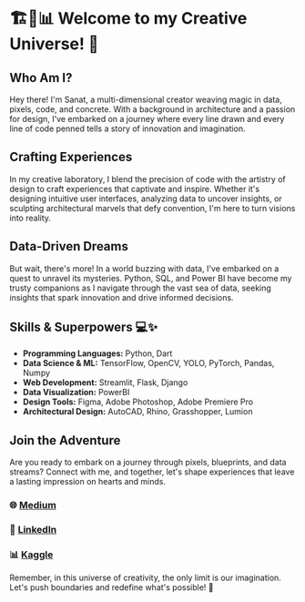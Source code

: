 # 🏗️🎨📊 Welcome to my Creative Universe! 🚀

## Who Am I?
Hey there! I'm Sanat, a multi-dimensional creator weaving magic in data, pixels, code, and concrete. With a background in architecture and a passion for design, I've embarked on a journey where every line drawn and every line of code penned tells a story of innovation and imagination.

## Crafting Experiences
In my creative laboratory, I blend the precision of code with the artistry of design to craft experiences that captivate and inspire. Whether it's designing intuitive user interfaces, analyzing data to uncover insights, or sculpting architectural marvels that defy convention, I'm here to turn visions into reality.

## Data-Driven Dreams
But wait, there's more! In a world buzzing with data, I've embarked on a quest to unravel its mysteries. Python, SQL, and Power BI have become my trusty companions as I navigate through the vast sea of data, seeking insights that spark innovation and drive informed decisions.

## Skills & Superpowers 💻✨

- **Programming Languages:** Python, Dart
- **Data Science & ML:** TensorFlow, OpenCV, YOLO, PyTorch, Pandas, Numpy
- **Web Development:** Streamlit, Flask, Django
- **Data Visualization:** PowerBI
- **Design Tools:** Figma, Adobe Photoshop, Adobe Premiere Pro
- **Architectural Design:** AutoCAD, Rhino, Grasshopper, Lumion

## Join the Adventure

Are you ready to embark on a journey through pixels, blueprints, and data streams? Connect with me, and together, let's shape experiences that leave a lasting impression on hearts and minds.

### 🌐 [Medium](https://medium.com/@arsanatl)
### 💼 [LinkedIn](https://www.linkedin.com/in/sanatladkat/)
### 📊 [Kaggle](https://www.kaggle.com/sanatladkat)

Remember, in this universe of creativity, the only limit is our imagination. Let's push boundaries and redefine what's possible! 🌟
